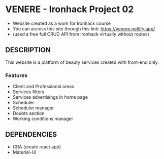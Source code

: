 # VENERE - Ironhack Project 02

- Website created as a work for Ironhack course
- You can access this site through this link: https://venere.netlify.app/
- (used a free full CRUD API from ironhack virtually without routes)

## DESCRIPTION

This website is a platform of beauty services created with front-end only.

### Features
  - Client and Professional areas
  - Services filters
  - Services advertisings in home page
  - Scheduler
  - Scheduler manager
  - Doubts section
  - Working conditions manager

## DEPENDENCIES
  - CRA (create react app)
  - Material-UI
  





